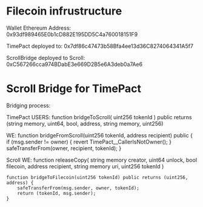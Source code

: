 # Filecoin infrustructure

Wallet Ethereum Address: 0x93df989465E0b1cD882E195DD5C4a760018151F9 

TimePact deployed to: 0x7df86c47473b58Bfa4ee13d36C8274064341A5f7

ScrollBridge deployed to Scroll: 0xC567266cca974BDabE3e669D2B5e6A3deb0a7Ae6

# Scroll Bridge for TimePact

Bridging process:

TimePact
USERS: function bridgeToScroll(
        uint256 tokenId
    ) public returns (string memory, uint64, bool, address, string memory, uint256)

WE: function bridgeFromScroll(uint256 tokenId, address recipient) public {
        if (msg.sender != owner) {
            revert TimePact__CallerIsNotOwner();
        }
        safeTransferFrom(owner, recipient, tokenId);
    }

Scroll
WE: function releaseCopy(
        string memory creator,
        uint64 unlock,
        bool filecoin,
        address recipient,
        string memory uri,
        uint256 tokenId
    ) 

    function bridgeToFilecoin(uint256 tokenId) public returns (uint256, address) {
        safeTransferFrom(msg.sender, owner, tokenId);
        return (tokenId, msg.sender);
    }